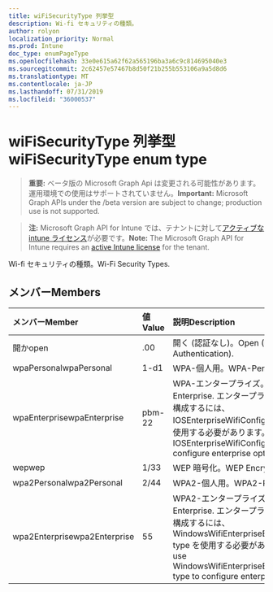 ```yaml
---
title: wiFiSecurityType 列挙型
description: Wi-fi セキュリティの種類。
author: rolyon
localization_priority: Normal
ms.prod: Intune
doc_type: enumPageType
ms.openlocfilehash: 33e0e615a62f62a565196ba3a6c9c814695040e3
ms.sourcegitcommit: 2c62457e57467b8d50f21b255b553106a9a5d8d6
ms.translationtype: MT
ms.contentlocale: ja-JP
ms.lasthandoff: 07/31/2019
ms.locfileid: "36000537"
---
```

# <a name="wifisecuritytype-enum-type"></a><span data-ttu-id="3644c-103">wiFiSecurityType 列挙型</span><span class="sxs-lookup"><span data-stu-id="3644c-103">wiFiSecurityType enum type</span></span>

> <span data-ttu-id="3644c-104">**重要:** ベータ版の Microsoft Graph Api は変更される可能性があります。運用環境での使用はサポートされていません。</span><span class="sxs-lookup"><span data-stu-id="3644c-104">**Important:** Microsoft Graph APIs under the /beta version are subject to change; production use is not supported.</span></span>

> <span data-ttu-id="3644c-105">**注:** Microsoft Graph API for Intune では、テナントに対して[アクティブな intune ライセンス](https://go.microsoft.com/fwlink/?linkid=839381)が必要です。</span><span class="sxs-lookup"><span data-stu-id="3644c-105">**Note:** The Microsoft Graph API for Intune requires an [active Intune license](https://go.microsoft.com/fwlink/?linkid=839381) for the tenant.</span></span>

<span data-ttu-id="3644c-106">Wi-fi セキュリティの種類。</span><span class="sxs-lookup"><span data-stu-id="3644c-106">Wi-Fi Security Types.</span></span>

## <a name="members"></a><span data-ttu-id="3644c-107">メンバー</span><span class="sxs-lookup"><span data-stu-id="3644c-107">Members</span></span>
|<span data-ttu-id="3644c-108">メンバー</span><span class="sxs-lookup"><span data-stu-id="3644c-108">Member</span></span>|<span data-ttu-id="3644c-109">値</span><span class="sxs-lookup"><span data-stu-id="3644c-109">Value</span></span>|<span data-ttu-id="3644c-110">説明</span><span class="sxs-lookup"><span data-stu-id="3644c-110">Description</span></span>|
|:---|:---|:---|
|<span data-ttu-id="3644c-111">開か</span><span class="sxs-lookup"><span data-stu-id="3644c-111">open</span></span>|<span data-ttu-id="3644c-112">.0</span><span class="sxs-lookup"><span data-stu-id="3644c-112">0</span></span>|<span data-ttu-id="3644c-113">開く (認証なし)。</span><span class="sxs-lookup"><span data-stu-id="3644c-113">Open (No Authentication).</span></span>|
|<span data-ttu-id="3644c-114">wpaPersonal</span><span class="sxs-lookup"><span data-stu-id="3644c-114">wpaPersonal</span></span>|<span data-ttu-id="3644c-115">1-d</span><span class="sxs-lookup"><span data-stu-id="3644c-115">1</span></span>|<span data-ttu-id="3644c-116">WPA-個人用。</span><span class="sxs-lookup"><span data-stu-id="3644c-116">WPA-Personal.</span></span>|
|<span data-ttu-id="3644c-117">wpaEnterprise</span><span class="sxs-lookup"><span data-stu-id="3644c-117">wpaEnterprise</span></span>|<span data-ttu-id="3644c-118">pbm-2</span><span class="sxs-lookup"><span data-stu-id="3644c-118">2</span></span>|<span data-ttu-id="3644c-119">WPA-エンタープライズ。</span><span class="sxs-lookup"><span data-stu-id="3644c-119">WPA-Enterprise.</span></span> <span data-ttu-id="3644c-120">エンタープライズオプションを構成するには、IOSEnterpriseWifiConfiguration type を使用する必要があります。</span><span class="sxs-lookup"><span data-stu-id="3644c-120">Must use IOSEnterpriseWifiConfiguration type to configure enterprise options.</span></span>|
|<span data-ttu-id="3644c-121">wep</span><span class="sxs-lookup"><span data-stu-id="3644c-121">wep</span></span>|<span data-ttu-id="3644c-122">1/3</span><span class="sxs-lookup"><span data-stu-id="3644c-122">3</span></span>|<span data-ttu-id="3644c-123">WEP 暗号化。</span><span class="sxs-lookup"><span data-stu-id="3644c-123">WEP Encryption.</span></span>|
|<span data-ttu-id="3644c-124">wpa2Personal</span><span class="sxs-lookup"><span data-stu-id="3644c-124">wpa2Personal</span></span>|<span data-ttu-id="3644c-125">2/4</span><span class="sxs-lookup"><span data-stu-id="3644c-125">4</span></span>|<span data-ttu-id="3644c-126">WPA2-個人用。</span><span class="sxs-lookup"><span data-stu-id="3644c-126">WPA2-Personal.</span></span>|
|<span data-ttu-id="3644c-127">wpa2Enterprise</span><span class="sxs-lookup"><span data-stu-id="3644c-127">wpa2Enterprise</span></span>|<span data-ttu-id="3644c-128">5</span><span class="sxs-lookup"><span data-stu-id="3644c-128">5</span></span>|<span data-ttu-id="3644c-129">WPA2-エンタープライズ。</span><span class="sxs-lookup"><span data-stu-id="3644c-129">WPA2-Enterprise.</span></span> <span data-ttu-id="3644c-130">エンタープライズオプションを構成するには、WindowsWifiEnterpriseEAPConfiguration type を使用する必要があります。</span><span class="sxs-lookup"><span data-stu-id="3644c-130">Must use WindowsWifiEnterpriseEAPConfiguration type to configure enterprise options.</span></span>|





